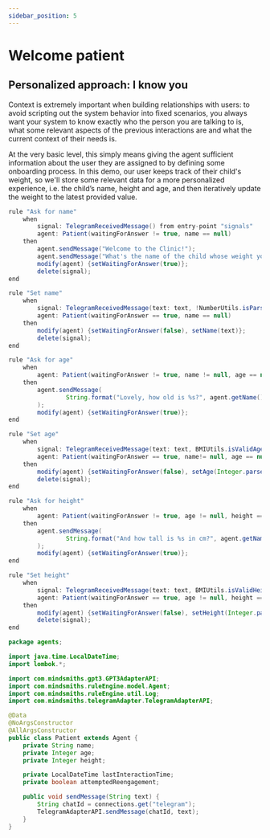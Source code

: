 ```yaml
---
sidebar_position: 5
---
```


# Welcome patient

## Personalized approach: I know you

Context is extremely important when building relationships with users: to avoid scripting out the system behavior into fixed scenarios, 
you always want your system to know exactly who the person you are talking to is, what some relevant aspects of the previous interactions are and what the current context of their needs is.

At the very basic level, this simply means giving the agent sufficient information about the user they are assigned to by defining some onboarding process.
In this demo, our user keeps track of their child's weight, so we'll store some relevant data for a more personalized experience, i.e. the child’s name, height and age, and then iteratively update the weight to the latest provided value.


```java title="rules/patient/Patient.drl"
rule "Ask for name"
    when
        signal: TelegramReceivedMessage() from entry-point "signals"
        agent: Patient(waitingForAnswer != true, name == null)
    then
        agent.sendMessage("Welcome to the Clinic!");
        agent.sendMessage("What's the name of the child whose weight you would like to check?");
        modify(agent) {setWaitingForAnswer(true)};
        delete(signal);
end

rule "Set name"
    when
        signal: TelegramReceivedMessage(text: text, !NumberUtils.isParsable(text)) from entry-point "signals"
        agent: Patient(waitingForAnswer == true, name == null)
    then
        modify(agent) {setWaitingForAnswer(false), setName(text)};
        delete(signal);
end

rule "Ask for age"
    when
        agent: Patient(waitingForAnswer != true, name != null, age == null)
    then
        agent.sendMessage(
                String.format("Lovely, how old is %s?", agent.getName())
        );
        modify(agent) {setWaitingForAnswer(true)};
end

rule "Set age"
    when
        signal: TelegramReceivedMessage(text: text, BMIUtils.isValidAge(text)) from entry-point "signals"
        agent: Patient(waitingForAnswer == true, name!= null, age == null)
    then
        modify(agent) {setWaitingForAnswer(false), setAge(Integer.parseInt(text))};
        delete(signal);
end

rule "Ask for height"
    when
        agent: Patient(waitingForAnswer != true, age != null, height == null)
    then
        agent.sendMessage(
                String.format("And how tall is %s in cm?", agent.getName())
        );
        modify(agent) {setWaitingForAnswer(true)};
end

rule "Set height"
    when
        signal: TelegramReceivedMessage(text: text, BMIUtils.isValidHeight(text)) from entry-point "signals"
        agent: Patient(waitingForAnswer == true, age != null, height == null)
    then
        modify(agent) {setWaitingForAnswer(false), setHeight(Integer.parseInt(text))};
        delete(signal);
end
```

```java title="java/agents/Patient.java"
package agents;

import java.time.LocalDateTime;
import lombok.*;

import com.mindsmiths.gpt3.GPT3AdapterAPI;
import com.mindsmiths.ruleEngine.model.Agent;
import com.mindsmiths.ruleEngine.util.Log;
import com.mindsmiths.telegramAdapter.TelegramAdapterAPI;

@Data
@NoArgsConstructor
@AllArgsConstructor
public class Patient extends Agent {
    private String name;
    private Integer age;
    private Integer height;

    private LocalDateTime lastInteractionTime;
    private boolean attemptedReengagement;

    public void sendMessage(String text) {
        String chatId = connections.get("telegram");
        TelegramAdapterAPI.sendMessage(chatId, text);
    }
}
```